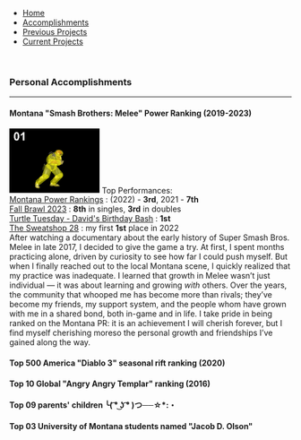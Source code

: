   <!-- Navigation Bar -->
  <nav>
    <ul>
      <li><a href="index">Home</a></li>
      <li><a href="personal_accomplishments">Accomplishments</a></li>
      <li><a href="previous_projects">Previous Projects</a></li>
      <li><a href="current_projects">Current Projects</a></li>
    </ul>
  </nav>
  <br>


### Personal Accomplishments
---
#### Montana "Smash Brothers: Melee" Power Ranking (2019-2023)
<p>
<img src="images/cf_ftilt.gif" width="32%" class="float-left">
Top Performances:<br>
<a href="https://www.ssbwiki.com/Montana_Power_Rankings" >Montana Power Rankings</a>
: (2022) - <b>3rd</b>, 2021 - <b>7th</b>
<br>
<a href="https://www.start.gg/tournament/fall-brawl-2023/events/melee-singles/brackets/1496188/2257612/standings" >Fall Brawl 2023</a>
: <b>8th</b> in singles, <b>3rd</b> in doubles
<br>
<a href="https://www.youtube.com/watch?v=1wN3INZSOkk&">Turtle Tuesday - David's Birthday Bash</a>
: <b>1st</b>
<br>
<a href="https://www.youtube.com/watch?v=9cbKVsoK1B8&t=18650s">The Sweatshop 28</a>
: my first <b>1st</b> place in 2022
<br>
After watching a documentary about the early history of Super Smash Bros. Melee in late 2017, I decided to give the game a try. At first, I spent months practicing alone, driven by curiosity to see how far I could push myself. But when I finally reached out to the local Montana scene, I quickly realized that my practice was inadequate. I learned that growth in Melee wasn’t just individual — it was about learning and growing <i>with</i> others. Over the years, the community that whooped me has become more than rivals; they’ve become my friends, my support system, and the people whom have grown with me in a shared bond, both in-game and in life. I take pride in being ranked on the Montana PR: it is an achievement I will cherish forever, but I find myself cherishing moreso the personal growth and friendships I’ve gained along the way.
</p>

#### Top 500 America "Diablo 3" seasonal rift ranking (2020)

#### Top 10 Global "Angry Angry Templar" ranking (2016)
#### Top 09 parents' children ╰( ͡° ͜ʖ ͡° )つ──☆*:・
#### Top 03 University of Montana students named "Jacob D. Olson"